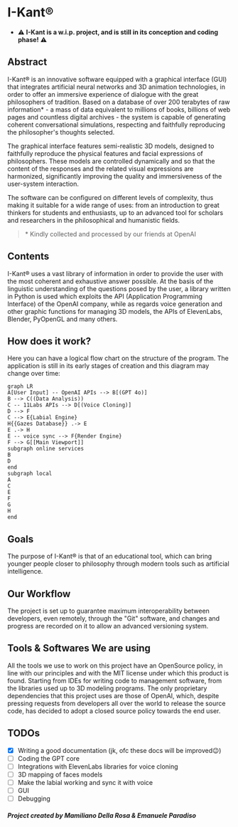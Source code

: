 # **I-Kant**®

- ⚠️ **I-Kant is a w.i.p. project, and is still in its conception and coding phase!** ⚠️

## Abstract


I-Kant® is an innovative software equipped with a graphical interface (GUI) that integrates artificial neural networks and 3D animation technologies, in order to offer an immersive experience of dialogue with the great philosophers of tradition. Based on a database of over 200 terabytes of raw information* - a mass of data equivalent to millions of books, billions of web pages and countless digital archives - the system is capable of generating coherent conversational simulations, respecting and faithfully reproducing the philosopher's thoughts selected.

The graphical interface features semi-realistic 3D models, designed to faithfully reproduce the physical features and facial expressions of philosophers. These models are controlled dynamically and so that the content of the responses and the related visual expressions are harmonized, significantly improving the quality and immersiveness of the user-system interaction.

The software can be configured on different levels of complexity, thus making it suitable for a wide range of uses: from an introduction to great thinkers for students and enthusiasts, up to an advanced tool for scholars and researchers in the philosophical and humanistic fields.

> \* Kindly collected and processed by our friends at OpenAI

## Contents

I-Kant® uses a vast library of information in order to provide the user with the most coherent and exhaustive answer possible. At the basis of the linguistic understanding of the questions posed by the user, a library written in Python is used which exploits the API (Application Programming Interface) of the OpenAI company, while as regards voice generation and other graphic functions for managing 3D models, the APIs of ElevenLabs, Blender, PyOpenGL and many others.

## How does it work?

Here you can have a logical flow chart on the structure of the program. The application is still in its early stages of creation and this diagram may change over time:

```mermaid
graph LR
A[User Input] -- OpenAI APIs --> B[(GPT 4o)]
B --> C((Data Analysis))
C -- 11Labs APIs --> D[(Voice Cloning)]
D --> F
C --> E{Labial Engine}
H{{Gazes Database}} .-> E
E .-> H
E -- voice sync --> F{Render Engine}
F --> G[[Main Viewport]]
subgraph online services
B
D
end
subgraph local
A
C
E
F
G
H
end
```

## Goals

The purpose of I-Kant® is that of an educational tool, which can bring younger people closer to philosophy through modern tools such as artificial intelligence.

## Our Workflow

The project is set up to guarantee maximum interoperability between developers, even remotely, through the "Git" software, and changes and progress are recorded on it to allow an advanced versioning system.

## Tools & Softwares We are using

All the tools we use to work on this project have an OpenSource policy, in line with our principles and with the MIT license under which this product is found. Starting from IDEs for writing code to management software, from the libraries used up to 3D modeling programs. The only proprietary dependencies that this project uses are those of OpenAI, which, despite pressing requests from developers all over the world to release the source code, has decided to adopt a closed source policy towards the end user.

## TODOs

- [x] Writing a good documentation (jk, ofc these docs will be improved😉)
- [ ] Coding the GPT core
- [ ] Integrations with ElevenLabs libraries for voice cloning
- [ ] 3D mapping of faces models
- [ ] Make the labial working and sync it with voice
- [ ] GUI
- [ ] Debugging

##### Project created by Mamiliano Della Rosa & Emanuele Paradiso


